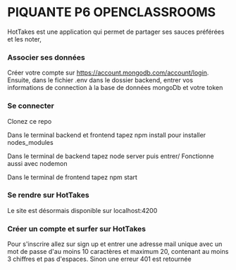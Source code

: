 
# PIQUANTE P6 OPENCLASSROOMS

HotTakes est une application qui permet de partager ses sauces préférées et les noter,

### Associer ses données

Créer votre compte sur https://account.mongodb.com/account/login. Ensuite, dans le fichier .env dans le dossier backend, entrer vos informations de connection à la base de données mongoDb et votre token

### Se connecter 

Clonez ce repo

Dans le terminal backend et frontend tapez npm install pour installer nodes_modules

Dans le terminal de backend tapez node server puis entrer/
Fonctionne aussi avec nodemon

Dans le terminal de frontend tapez npm start

### Se rendre sur HotTakes

Le site est désormais disponible sur localhost:4200

### Créer un compte et surfer sur HotTakes

Pour s'inscrire allez sur sign up et entrer une adresse mail unique avec un mot de passe d'au moins 10 caractères et maximum 20, contenant au moins 3 chiffres et pas d'espaces. Sinon une erreur 401 est retournée



